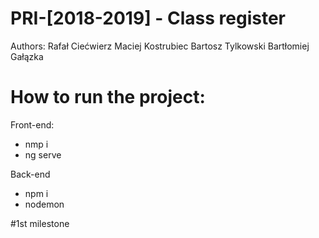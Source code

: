 ﻿# PRI-[2018-2019] - Class register

Authors: 
Rafał Ciećwierz
Maciej Kostrubiec
Bartosz Tylkowski
Bartłomiej Gałązka

# How to run the project:

Front-end:
- nmp i
- ng serve

Back-end 
- npm i
- nodemon 

#1st milestone